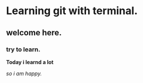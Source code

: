 # Learning git with terminal.

## welcome here.
### try to learn.

__Today i learnd a lot__

_so i am happy._

